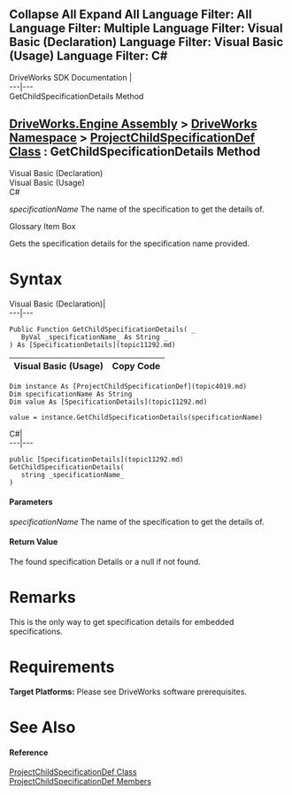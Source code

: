 Collapse All Expand All Language Filter: All  Language Filter: Multiple  Language Filter: Visual Basic (Declaration) Language Filter: Visual Basic (Usage) Language Filter: C#  
---  
DriveWorks SDK Documentation  |   
---|---  
GetChildSpecificationDetails Method   
  
[DriveWorks.Engine Assembly](topic2156.md) > [DriveWorks Namespace](topic2159.md) > [ProjectChildSpecificationDef Class](topic4019.md) : GetChildSpecificationDetails Method  
---  
  
Visual Basic (Declaration)    
Visual Basic (Usage)    
C# 

_specificationName_
    The name of the specification to get the details of.

Glossary Item Box

Gets the specification details for the specification name provided. 

# Syntax

Visual Basic (Declaration)|   
---|---  
      
    
    Public Function GetChildSpecificationDetails( _
       ByVal _specificationName_ As String _
    ) As [SpecificationDetails](topic11292.md)  
  
Visual Basic (Usage)| Copy Code  
---|---  
      
    
    Dim instance As [ProjectChildSpecificationDef](topic4019.md)
    Dim specificationName As String
    Dim value As [SpecificationDetails](topic11292.md)
     
    value = instance.GetChildSpecificationDetails(specificationName)  
  
C#|   
---|---  
      
    
    public [SpecificationDetails](topic11292.md) GetChildSpecificationDetails( 
       string _specificationName_
    )  
  
#### Parameters

 _specificationName_
    The name of the specification to get the details of.

#### Return Value

The found specification Details or a null if not found.

# Remarks

This is the only way to get specification details for embedded specifications.

# Requirements

**Target Platforms:** Please see DriveWorks software prerequisites.

# See Also

#### Reference

[ProjectChildSpecificationDef Class](topic4019.md)   
[ProjectChildSpecificationDef Members](topic4020.md)


